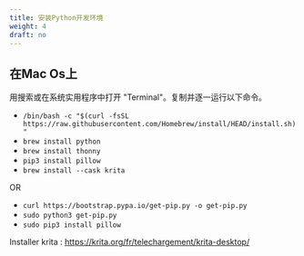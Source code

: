 ```yaml
---
title: 安装Python开发环境
weight: 4
draft: no
---
```



## 在Mac Os上

用搜索或在系统实用程序中打开 "Terminal"。复制并逐一运行以下命令。

- `/bin/bash -c "$(curl -fsSL https://raw.githubusercontent.com/Homebrew/install/HEAD/install.sh)"`
- `brew install python`
- `brew install thonny`
- `pip3 install pillow`
- `brew install --cask krita`


OR


- `curl https://bootstrap.pypa.io/get-pip.py -o get-pip.py`
- `sudo python3 get-pip.py`
- `sudo pip3 install pillow`

Installer krita : https://krita.org/fr/telechargement/krita-desktop/

